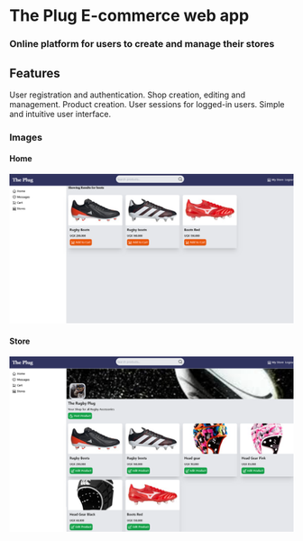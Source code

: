 # The Plug E-commerce web app
### Online platform for users to create and manage their stores

## Features
User registration and authentication.
Shop creation, editing and management.
Product creation.
User sessions for logged-in users.
Simple and intuitive user interface.

### Images
#### Home
![home](public/img/home.png)

#### Store
![store](public/img/store.png)